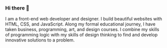### Hi there 👋

I am a front-end web developer and designer. I build beautiful websites with HTML, CSS, and JavaScript. Along my formal educational journey, I have taken business, programming, art, and design courses. I combine my skills of programming logic with my skills of design thinking to find and develop innovative solutions to a problem.

<!--
**jacobxperez/jacobxperez** is a ✨ _special_ ✨ repository because its `README.md` (this file) appears on your GitHub profile.

Here are some ideas to get you started:

- 🔭 I’m currently working on ...
- 🌱 I’m currently learning ...
- 👯 I’m looking to collaborate on ...
- 🤔 I’m looking for help with ...
- 💬 Ask me about ...
- 📫 How to reach me: ...
- 😄 Pronouns: ...
- ⚡ Fun fact: ...
-->

